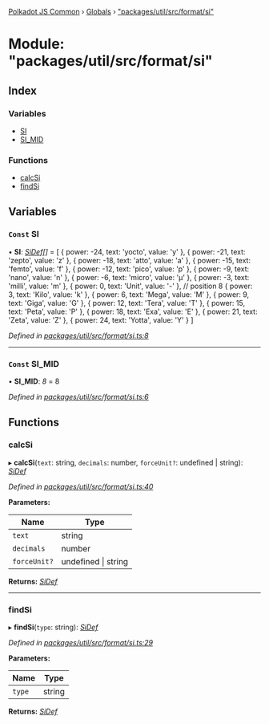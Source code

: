 [Polkadot JS Common](../README.md) › [Globals](../globals.md) › ["packages/util/src/format/si"](_packages_util_src_format_si_.md)

# Module: "packages/util/src/format/si"

## Index

### Variables

* [SI](_packages_util_src_format_si_.md#const-si)
* [SI_MID](_packages_util_src_format_si_.md#const-si_mid)

### Functions

* [calcSi](_packages_util_src_format_si_.md#calcsi)
* [findSi](_packages_util_src_format_si_.md#findsi)

## Variables

### `Const` SI

• **SI**: *[SiDef](../interfaces/_packages_util_src_types_.sidef.md)[]* = [
  { power: -24, text: 'yocto', value: 'y' },
  { power: -21, text: 'zepto', value: 'z' },
  { power: -18, text: 'atto', value: 'a' },
  { power: -15, text: 'femto', value: 'f' },
  { power: -12, text: 'pico', value: 'p' },
  { power: -9, text: 'nano', value: 'n' },
  { power: -6, text: 'micro', value: 'µ' },
  { power: -3, text: 'milli', value: 'm' },
  { power: 0, text: 'Unit', value: '-' }, // position 8
  { power: 3, text: 'Kilo', value: 'k' },
  { power: 6, text: 'Mega', value: 'M' },
  { power: 9, text: 'Giga', value: 'G' },
  { power: 12, text: 'Tera', value: 'T' },
  { power: 15, text: 'Peta', value: 'P' },
  { power: 18, text: 'Exa', value: 'E' },
  { power: 21, text: 'Zeta', value: 'Z' },
  { power: 24, text: 'Yotta', value: 'Y' }
]

*Defined in [packages/util/src/format/si.ts:8](https://github.com/polkadot-js/common/blob/4111122c/packages/util/src/format/si.ts#L8)*

___

### `Const` SI_MID

• **SI_MID**: *8* = 8

*Defined in [packages/util/src/format/si.ts:6](https://github.com/polkadot-js/common/blob/4111122c/packages/util/src/format/si.ts#L6)*

## Functions

###  calcSi

▸ **calcSi**(`text`: string, `decimals`: number, `forceUnit?`: undefined | string): *[SiDef](../interfaces/_packages_util_src_types_.sidef.md)*

*Defined in [packages/util/src/format/si.ts:40](https://github.com/polkadot-js/common/blob/4111122c/packages/util/src/format/si.ts#L40)*

**Parameters:**

Name | Type |
------ | ------ |
`text` | string |
`decimals` | number |
`forceUnit?` | undefined &#124; string |

**Returns:** *[SiDef](../interfaces/_packages_util_src_types_.sidef.md)*

___

###  findSi

▸ **findSi**(`type`: string): *[SiDef](../interfaces/_packages_util_src_types_.sidef.md)*

*Defined in [packages/util/src/format/si.ts:29](https://github.com/polkadot-js/common/blob/4111122c/packages/util/src/format/si.ts#L29)*

**Parameters:**

Name | Type |
------ | ------ |
`type` | string |

**Returns:** *[SiDef](../interfaces/_packages_util_src_types_.sidef.md)*
